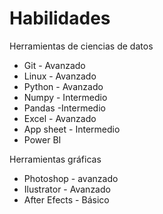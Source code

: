 # Habilidades
Herramientas de ciencias de datos
- Git - Avanzado
- Linux - Avanzado
- Python - Avanzado
- Numpy - Intermedio 
- Pandas -Intermedio
- Excel - Avanzado
- App sheet - Intermedio
- Power BI

Herramientas gráficas
- Photoshop - avanzado
- Ilustrator - Avanzado
- After Efects - Básico
